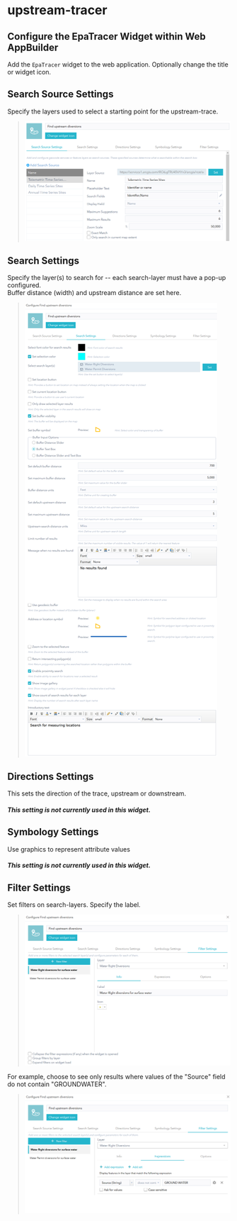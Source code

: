 # upstream-tracer
## Configure the EpaTracer Widget within Web AppBuilder   
Add the `EpaTracer` widget to the web application. Optionally change the title or widget icon.
## Search Source Settings
Specify the layers used to select a starting point for the upstream-trace.   
> ![Search Source Settings](images/settings/SearchSourceSettings.png)
## Search Settings
Specify the layer(s) to search for -- each search-layer must have a pop-up configured.  
Buffer distance (width) and upstream distance are set here.  
> ![Search Source Settings](images/settings/SearchSettings.png)
## Directions Settings
This sets the direction of the trace, upstream or downstream.  
##### This setting is not currently used in this widget.   
## Symbology Settings
Use graphics to represent attribute values
##### This setting is not currently used in this widget.   
## Filter Settings
Set filters on search-layers. Specify the label.   
> ![Filter Settings Info tab](images/settings/FilterSettingsInfo.png)   

For example, choose to see only results where values of the "Source" field do not contain "GROUNDWATER".   
> ![Filter Settings Expressions tab](images/settings/FilterSettingsExpressions.png)